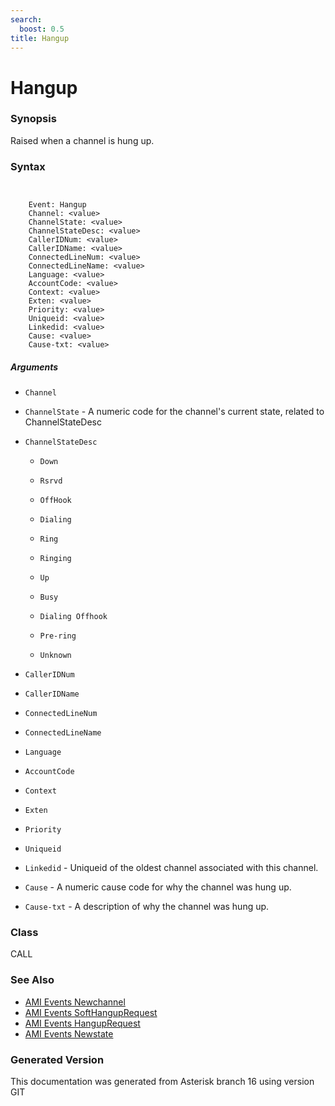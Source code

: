 ```yaml
---
search:
  boost: 0.5
title: Hangup
---
```


# Hangup

### Synopsis

Raised when a channel is hung up.

### Syntax


```


    Event: Hangup
    Channel: <value>
    ChannelState: <value>
    ChannelStateDesc: <value>
    CallerIDNum: <value>
    CallerIDName: <value>
    ConnectedLineNum: <value>
    ConnectedLineName: <value>
    Language: <value>
    AccountCode: <value>
    Context: <value>
    Exten: <value>
    Priority: <value>
    Uniqueid: <value>
    Linkedid: <value>
    Cause: <value>
    Cause-txt: <value>

```
##### Arguments


* `Channel`

* `ChannelState` - A numeric code for the channel's current state, related to ChannelStateDesc<br>

* `ChannelStateDesc`

    * `Down`

    * `Rsrvd`

    * `OffHook`

    * `Dialing`

    * `Ring`

    * `Ringing`

    * `Up`

    * `Busy`

    * `Dialing Offhook`

    * `Pre-ring`

    * `Unknown`

* `CallerIDNum`

* `CallerIDName`

* `ConnectedLineNum`

* `ConnectedLineName`

* `Language`

* `AccountCode`

* `Context`

* `Exten`

* `Priority`

* `Uniqueid`

* `Linkedid` - Uniqueid of the oldest channel associated with this channel.<br>

* `Cause` - A numeric cause code for why the channel was hung up.<br>

* `Cause-txt` - A description of why the channel was hung up.<br>

### Class

CALL
### See Also

* [AMI Events Newchannel](/Asterisk_16_Documentation/API_Documentation/AMI_Events/Newchannel)
* [AMI Events SoftHangupRequest](/Asterisk_16_Documentation/API_Documentation/AMI_Events/SoftHangupRequest)
* [AMI Events HangupRequest](/Asterisk_16_Documentation/API_Documentation/AMI_Events/HangupRequest)
* [AMI Events Newstate](/Asterisk_16_Documentation/API_Documentation/AMI_Events/Newstate)


### Generated Version

This documentation was generated from Asterisk branch 16 using version GIT 